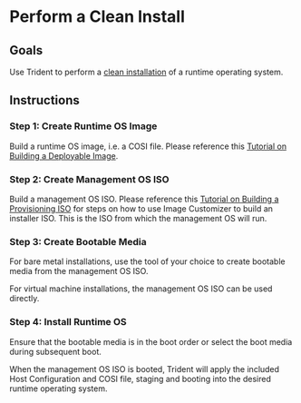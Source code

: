 
# Perform a Clean Install

## Goals

Use Trident to perform a [clean installation](../Reference/Glossary.md#clean-install) of a runtime operating system.

## Instructions

### Step 1: Create Runtime OS Image

Build a runtime OS image, i.e. a COSI file. Please reference this [Tutorial
on Building a Deployable Image](../Tutorials/Building-a-Deployable-Image.md).

### Step 2: Create Management OS ISO

Build a management OS ISO. Please reference this [Tutorial on Building a
Provisioning ISO](../Tutorials/Building-a-Provisioning-ISO.md) for steps on
how to use Image Customizer to build an installer ISO. This is the ISO from
which the management OS will run.

### Step 3: Create Bootable Media

For bare metal installations, use the tool of your choice to create bootable media from the management OS ISO.

For virtual machine installations, the management OS ISO can be used directly.

### Step 4: Install Runtime OS

Ensure that the bootable media is in the boot order or select the boot media during subsequent boot.

When the management OS ISO is booted, Trident will apply the included Host Configuration and COSI file, staging and booting into the desired runtime operating system.
